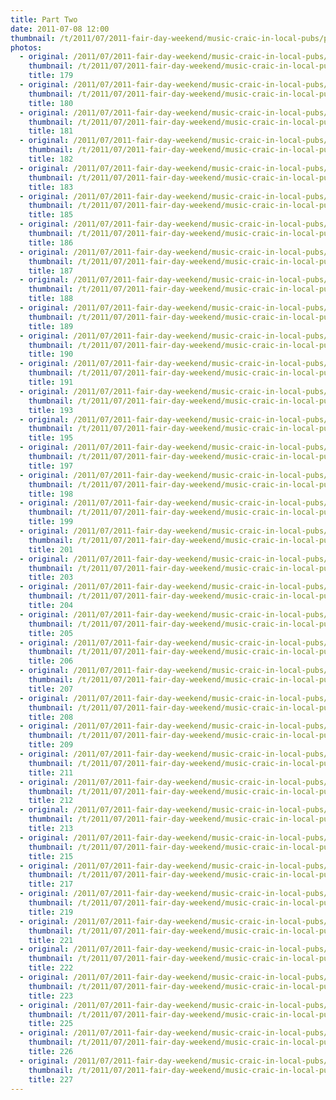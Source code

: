 ```yaml
---
title: Part Two
date: 2011-07-08 12:00
thumbnail: /t/2011/07/2011-fair-day-weekend/music-craic-in-local-pubs/part-two/179.jpg
photos:
  - original: /2011/07/2011-fair-day-weekend/music-craic-in-local-pubs/part-two/179.jpg
    thumbnail: /t/2011/07/2011-fair-day-weekend/music-craic-in-local-pubs/part-two/179.jpg
    title: 179
  - original: /2011/07/2011-fair-day-weekend/music-craic-in-local-pubs/part-two/180.jpg
    thumbnail: /t/2011/07/2011-fair-day-weekend/music-craic-in-local-pubs/part-two/180.jpg
    title: 180
  - original: /2011/07/2011-fair-day-weekend/music-craic-in-local-pubs/part-two/181.jpg
    thumbnail: /t/2011/07/2011-fair-day-weekend/music-craic-in-local-pubs/part-two/181.jpg
    title: 181
  - original: /2011/07/2011-fair-day-weekend/music-craic-in-local-pubs/part-two/182.jpg
    thumbnail: /t/2011/07/2011-fair-day-weekend/music-craic-in-local-pubs/part-two/182.jpg
    title: 182
  - original: /2011/07/2011-fair-day-weekend/music-craic-in-local-pubs/part-two/183.jpg
    thumbnail: /t/2011/07/2011-fair-day-weekend/music-craic-in-local-pubs/part-two/183.jpg
    title: 183
  - original: /2011/07/2011-fair-day-weekend/music-craic-in-local-pubs/part-two/185.jpg
    thumbnail: /t/2011/07/2011-fair-day-weekend/music-craic-in-local-pubs/part-two/185.jpg
    title: 185
  - original: /2011/07/2011-fair-day-weekend/music-craic-in-local-pubs/part-two/186.jpg
    thumbnail: /t/2011/07/2011-fair-day-weekend/music-craic-in-local-pubs/part-two/186.jpg
    title: 186
  - original: /2011/07/2011-fair-day-weekend/music-craic-in-local-pubs/part-two/187.jpg
    thumbnail: /t/2011/07/2011-fair-day-weekend/music-craic-in-local-pubs/part-two/187.jpg
    title: 187
  - original: /2011/07/2011-fair-day-weekend/music-craic-in-local-pubs/part-two/188.jpg
    thumbnail: /t/2011/07/2011-fair-day-weekend/music-craic-in-local-pubs/part-two/188.jpg
    title: 188
  - original: /2011/07/2011-fair-day-weekend/music-craic-in-local-pubs/part-two/189.jpg
    thumbnail: /t/2011/07/2011-fair-day-weekend/music-craic-in-local-pubs/part-two/189.jpg
    title: 189
  - original: /2011/07/2011-fair-day-weekend/music-craic-in-local-pubs/part-two/190.jpg
    thumbnail: /t/2011/07/2011-fair-day-weekend/music-craic-in-local-pubs/part-two/190.jpg
    title: 190
  - original: /2011/07/2011-fair-day-weekend/music-craic-in-local-pubs/part-two/191.jpg
    thumbnail: /t/2011/07/2011-fair-day-weekend/music-craic-in-local-pubs/part-two/191.jpg
    title: 191
  - original: /2011/07/2011-fair-day-weekend/music-craic-in-local-pubs/part-two/193.jpg
    thumbnail: /t/2011/07/2011-fair-day-weekend/music-craic-in-local-pubs/part-two/193.jpg
    title: 193
  - original: /2011/07/2011-fair-day-weekend/music-craic-in-local-pubs/part-two/195.jpg
    thumbnail: /t/2011/07/2011-fair-day-weekend/music-craic-in-local-pubs/part-two/195.jpg
    title: 195
  - original: /2011/07/2011-fair-day-weekend/music-craic-in-local-pubs/part-two/197.jpg
    thumbnail: /t/2011/07/2011-fair-day-weekend/music-craic-in-local-pubs/part-two/197.jpg
    title: 197
  - original: /2011/07/2011-fair-day-weekend/music-craic-in-local-pubs/part-two/198.jpg
    thumbnail: /t/2011/07/2011-fair-day-weekend/music-craic-in-local-pubs/part-two/198.jpg
    title: 198
  - original: /2011/07/2011-fair-day-weekend/music-craic-in-local-pubs/part-two/199.jpg
    thumbnail: /t/2011/07/2011-fair-day-weekend/music-craic-in-local-pubs/part-two/199.jpg
    title: 199
  - original: /2011/07/2011-fair-day-weekend/music-craic-in-local-pubs/part-two/201.jpg
    thumbnail: /t/2011/07/2011-fair-day-weekend/music-craic-in-local-pubs/part-two/201.jpg
    title: 201
  - original: /2011/07/2011-fair-day-weekend/music-craic-in-local-pubs/part-two/203.jpg
    thumbnail: /t/2011/07/2011-fair-day-weekend/music-craic-in-local-pubs/part-two/203.jpg
    title: 203
  - original: /2011/07/2011-fair-day-weekend/music-craic-in-local-pubs/part-two/204.jpg
    thumbnail: /t/2011/07/2011-fair-day-weekend/music-craic-in-local-pubs/part-two/204.jpg
    title: 204
  - original: /2011/07/2011-fair-day-weekend/music-craic-in-local-pubs/part-two/205.jpg
    thumbnail: /t/2011/07/2011-fair-day-weekend/music-craic-in-local-pubs/part-two/205.jpg
    title: 205
  - original: /2011/07/2011-fair-day-weekend/music-craic-in-local-pubs/part-two/206.jpg
    thumbnail: /t/2011/07/2011-fair-day-weekend/music-craic-in-local-pubs/part-two/206.jpg
    title: 206
  - original: /2011/07/2011-fair-day-weekend/music-craic-in-local-pubs/part-two/207.jpg
    thumbnail: /t/2011/07/2011-fair-day-weekend/music-craic-in-local-pubs/part-two/207.jpg
    title: 207
  - original: /2011/07/2011-fair-day-weekend/music-craic-in-local-pubs/part-two/208.jpg
    thumbnail: /t/2011/07/2011-fair-day-weekend/music-craic-in-local-pubs/part-two/208.jpg
    title: 208
  - original: /2011/07/2011-fair-day-weekend/music-craic-in-local-pubs/part-two/209.jpg
    thumbnail: /t/2011/07/2011-fair-day-weekend/music-craic-in-local-pubs/part-two/209.jpg
    title: 209
  - original: /2011/07/2011-fair-day-weekend/music-craic-in-local-pubs/part-two/211.jpg
    thumbnail: /t/2011/07/2011-fair-day-weekend/music-craic-in-local-pubs/part-two/211.jpg
    title: 211
  - original: /2011/07/2011-fair-day-weekend/music-craic-in-local-pubs/part-two/212.jpg
    thumbnail: /t/2011/07/2011-fair-day-weekend/music-craic-in-local-pubs/part-two/212.jpg
    title: 212
  - original: /2011/07/2011-fair-day-weekend/music-craic-in-local-pubs/part-two/213.jpg
    thumbnail: /t/2011/07/2011-fair-day-weekend/music-craic-in-local-pubs/part-two/213.jpg
    title: 213
  - original: /2011/07/2011-fair-day-weekend/music-craic-in-local-pubs/part-two/215.jpg
    thumbnail: /t/2011/07/2011-fair-day-weekend/music-craic-in-local-pubs/part-two/215.jpg
    title: 215
  - original: /2011/07/2011-fair-day-weekend/music-craic-in-local-pubs/part-two/217.jpg
    thumbnail: /t/2011/07/2011-fair-day-weekend/music-craic-in-local-pubs/part-two/217.jpg
    title: 217
  - original: /2011/07/2011-fair-day-weekend/music-craic-in-local-pubs/part-two/219.jpg
    thumbnail: /t/2011/07/2011-fair-day-weekend/music-craic-in-local-pubs/part-two/219.jpg
    title: 219
  - original: /2011/07/2011-fair-day-weekend/music-craic-in-local-pubs/part-two/221.jpg
    thumbnail: /t/2011/07/2011-fair-day-weekend/music-craic-in-local-pubs/part-two/221.jpg
    title: 221
  - original: /2011/07/2011-fair-day-weekend/music-craic-in-local-pubs/part-two/222.jpg
    thumbnail: /t/2011/07/2011-fair-day-weekend/music-craic-in-local-pubs/part-two/222.jpg
    title: 222
  - original: /2011/07/2011-fair-day-weekend/music-craic-in-local-pubs/part-two/223.jpg
    thumbnail: /t/2011/07/2011-fair-day-weekend/music-craic-in-local-pubs/part-two/223.jpg
    title: 223
  - original: /2011/07/2011-fair-day-weekend/music-craic-in-local-pubs/part-two/225.jpg
    thumbnail: /t/2011/07/2011-fair-day-weekend/music-craic-in-local-pubs/part-two/225.jpg
    title: 225
  - original: /2011/07/2011-fair-day-weekend/music-craic-in-local-pubs/part-two/226.jpg
    thumbnail: /t/2011/07/2011-fair-day-weekend/music-craic-in-local-pubs/part-two/226.jpg
    title: 226
  - original: /2011/07/2011-fair-day-weekend/music-craic-in-local-pubs/part-two/227.jpg
    thumbnail: /t/2011/07/2011-fair-day-weekend/music-craic-in-local-pubs/part-two/227.jpg
    title: 227
---
```

